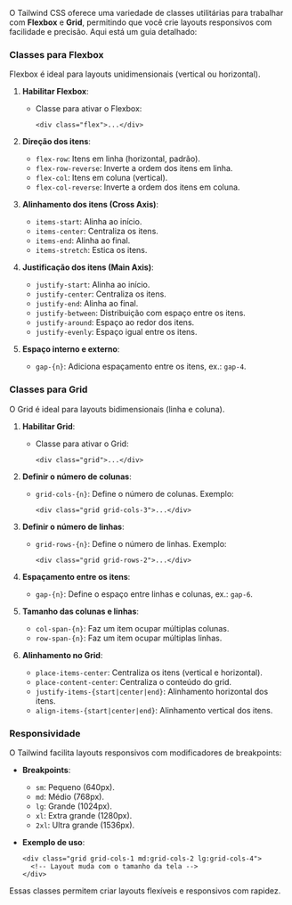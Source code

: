 O Tailwind CSS oferece uma variedade de classes utilitárias para trabalhar com **Flexbox** e **Grid**, permitindo que você crie layouts responsivos com facilidade e precisão. Aqui está um guia detalhado:

### **Classes para Flexbox**

Flexbox é ideal para layouts unidimensionais (vertical ou horizontal).
1. **Habilitar Flexbox**:
    - Classe para ativar o Flexbox:

        ```
        <div class="flex">...</div>
        ```

2. **Direção dos itens**:
    - `flex-row`: Itens em linha (horizontal, padrão).
    - `flex-row-reverse`: Inverte a ordem dos itens em linha.
    - `flex-col`: Itens em coluna (vertical).
    - `flex-col-reverse`: Inverte a ordem dos itens em coluna.
3. **Alinhamento dos itens (Cross Axis)**:
    - `items-start`: Alinha ao início.
    - `items-center`: Centraliza os itens.
    - `items-end`: Alinha ao final.
    - `items-stretch`: Estica os itens.
4. **Justificação dos itens (Main Axis)**:
    - `justify-start`: Alinha ao início.
    - `justify-center`: Centraliza os itens.
    - `justify-end`: Alinha ao final.
    - `justify-between`: Distribuição com espaço entre os itens.
    - `justify-around`: Espaço ao redor dos itens.
    - `justify-evenly`: Espaço igual entre os itens.
5. **Espaço interno e externo**:
    - `gap-{n}`: Adiciona espaçamento entre os itens, ex.: `gap-4`.

### **Classes para Grid**

O Grid é ideal para layouts bidimensionais (linha e coluna).
1. **Habilitar Grid**:
    - Classe para ativar o Grid:

        ```
        <div class="grid">...</div>
        ```

2. **Definir o número de colunas**:
    - `grid-cols-{n}`: Define o número de colunas. Exemplo:

        ```
        <div class="grid grid-cols-3">...</div>
        ```
        
3. **Definir o número de linhas**:
    - `grid-rows-{n}`: Define o número de linhas. Exemplo:

        ```
        <div class="grid grid-rows-2">...</div>
        ```

4. **Espaçamento entre os itens**:
    - `gap-{n}`: Define o espaço entre linhas e colunas, ex.: `gap-6`.
5. **Tamanho das colunas e linhas**:
    - `col-span-{n}`: Faz um item ocupar múltiplas colunas.
    - `row-span-{n}`: Faz um item ocupar múltiplas linhas.
6. **Alinhamento no Grid**:
    - `place-items-center`: Centraliza os itens (vertical e horizontal).
    - `place-content-center`: Centraliza o conteúdo do grid.
    - `justify-items-{start|center|end}`: Alinhamento horizontal dos itens.
    - `align-items-{start|center|end}`: Alinhamento vertical dos itens.

### **Responsividade**

O Tailwind facilita layouts responsivos com modificadores de breakpoints:
- **Breakpoints**:
    - `sm`: Pequeno (640px).
    - `md`: Médio (768px).
    - `lg`: Grande (1024px).
    - `xl`: Extra grande (1280px).
    - `2xl`: Ultra grande (1536px).
- **Exemplo de uso**:

    ```
    <div class="grid grid-cols-1 md:grid-cols-2 lg:grid-cols-4">
      <!-- Layout muda com o tamanho da tela -->
    </div>
    ```

Essas classes permitem criar layouts flexíveis e responsivos com rapidez.


